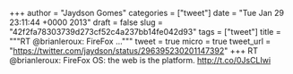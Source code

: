 
+++
author = "Jaydson Gomes"
categories = ["tweet"]
date = "Tue Jan 29 23:11:44 +0000 2013"
draft = false
slug = "42f2fa78303739d273cf52c4a237bb14fe042d93"
tags = ["tweet"]
title = """RT @brianleroux: FireFox ..."""
tweet = true
micro = true
tweet_url = "https://twitter.com/jaydson/status/296395230201147392"
+++
RT @brianleroux: FireFox OS: the web is the platform. http://t.co/0JsCLIwi
